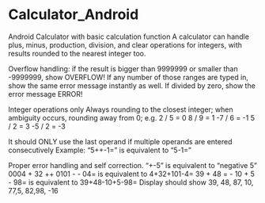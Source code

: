 # Calculator_Android
Android Calculator with basic calculation function
A calculator can handle plus, minus, production, division, and clear operations for integers, with results rounded to the nearest
integer too.

Overflow handling: if the result is bigger than 9999999 or smaller than -9999999, show OVERFLOW! If any number of those ranges are typed in, show the same error message instantly as well.
If divided by zero,  show the error message ERROR!

Integer operations only
Always rounding to the closest integer; when ambiguity occurs, rounding away from 0; e.g.
2 / 5 = 0
8 / 9 = 1
-7 / 6 = -1
5 / 2 = 3
-5 / 2 = -3

It should ONLY use the last operand if multiple operands are entered consecutively
Example: “5++-1=” is equivalent to “5-1=”

Proper error handling and self correction.
“+-5” is equivalent to “negative 5”
0004 + 32 ++ 0101 - - 04= is equivalent to 4+32+101-4=
39 + 48 = - 10 + 5 - 98= is equivalent to 39+48-10+5-98=
Display should show 39, 48, 87, 10, 77,5, 82,98, -16
